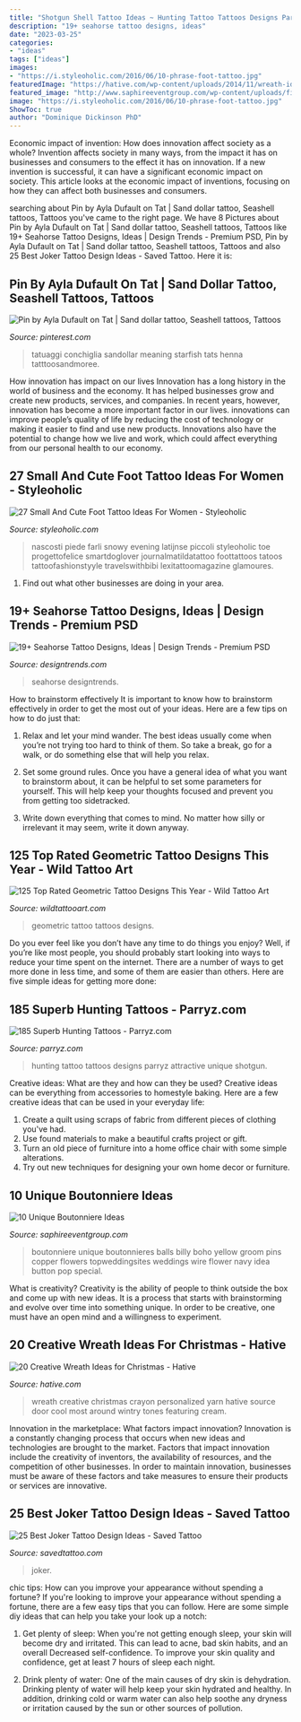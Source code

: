 ```yaml
---
title: "Shotgun Shell Tattoo Ideas ~ Hunting Tattoo Tattoos Designs Parryz Attractive Unique Shotgun"
description: "19+ seahorse tattoo designs, ideas"
date: "2023-03-25"
categories:
- "ideas"
tags: ["ideas"]
images:
- "https://i.styleoholic.com/2016/06/10-phrase-foot-tattoo.jpg"
featuredImage: "https://hative.com/wp-content/uploads/2014/11/wreath-ideas/3-personalized-crayon-wreath.jpg"
featured_image: "http://www.saphireeventgroup.com/wp-content/uploads/files/3514/5694/2696/unique_boutonniere_2.jpg"
image: "https://i.styleoholic.com/2016/06/10-phrase-foot-tattoo.jpg"
ShowToc: true
author: "Dominique Dickinson PhD"
---
```



Economic impact of invention: How does innovation affect society as a whole?
Invention affects society in many ways, from the impact it has on businesses and consumers to the effect it has on innovation. If a new invention is successful, it can have a significant economic impact on society. This article looks at the economic impact of inventions, focusing on how they can affect both businesses and consumers.

	

		
searching about Pin by Ayla Dufault on Tat | Sand dollar tattoo, Seashell tattoos, Tattoos you've came to the right page. We have 8 Pictures about Pin by Ayla Dufault on Tat | Sand dollar tattoo, Seashell tattoos, Tattoos like 19+ Seahorse Tattoo Designs, Ideas | Design Trends - Premium PSD, Pin by Ayla Dufault on Tat | Sand dollar tattoo, Seashell tattoos, Tattoos and also 25 Best Joker Tattoo Design Ideas - Saved Tattoo. Here it is:
		
    
## Pin By Ayla Dufault On Tat | Sand Dollar Tattoo, Seashell Tattoos, Tattoos

<img loading=lazy src="https://i.pinimg.com/736x/2b/24/24/2b2424da313f5852991df74cd675aaed--lacey-sea.jpg" onerror="this.onerror=null;this.src='https://tse3.mm.bing.net/th?id=OIP.GkUu2fuGgIGG8eKnMxIHfAEsEs&amp;pid=15.1';" alt="Pin by Ayla Dufault on Tat | Sand dollar tattoo, Seashell tattoos, Tattoos">

_Source: pinterest.com_

>tatuaggi conchiglia sandollar meaning starfish tats henna tatttoosandmoree. 

	

How innovation has impact on our lives
Innovation has a long history in the world of business and the economy. It has helped businesses grow and create new products, services, and companies. In recent years, however, innovation has become a more important factor in our lives. innovations can improve people’s quality of life by reducing the cost of technology or making it easier to find and use new products. Innovations also have the potential to change how we live and work, which could affect everything from our personal health to our economy.

    
## 27 Small And Cute Foot Tattoo Ideas For Women - Styleoholic

<img loading=lazy src="https://i.styleoholic.com/2016/06/10-phrase-foot-tattoo.jpg" onerror="this.onerror=null;this.src='https://tse3.mm.bing.net/th?id=OIP.1CF9CpOd47Iv6JhNC35YDQHaJ4&amp;pid=15.1';" alt="27 Small And Cute Foot Tattoo Ideas For Women - Styleoholic">

_Source: styleoholic.com_

>nascosti piede farli snowy evening latijnse piccoli styleoholic toe progettofelice smartdoglover journalmatildatattoo foottattoos tatoos tattoofashionstyyle travelswithbibi lexitattoomagazine glamoures. 

	

1. Find out what other businesses are doing in your area.

    
## 19+ Seahorse Tattoo Designs, Ideas | Design Trends - Premium PSD

<img loading=lazy src="https://images.designtrends.com/wp-content/uploads/2016/08/12182051/Palm-Seahorse-Tattoo-Design.jpg" onerror="this.onerror=null;this.src='https://tse3.mm.bing.net/th?id=OIP.6IpPCSdIcwQrVHinCiHxHwHaJQ&amp;pid=15.1';" alt="19+ Seahorse Tattoo Designs, Ideas | Design Trends - Premium PSD">

_Source: designtrends.com_

>seahorse designtrends. 

	

How to brainstorm effectively
It is important to know how to brainstorm effectively in order to get the most out of your ideas. Here are a few tips on how to do just that:
1. Relax and let your mind wander. The best ideas usually come when you’re not trying too hard to think of them. So take a break, go for a walk, or do something else that will help you relax.

2. Set some ground rules. Once you have a general idea of what you want to brainstorm about, it can be helpful to set some parameters for yourself. This will help keep your thoughts focused and prevent you from getting too sidetracked.

3. Write down everything that comes to mind. No matter how silly or irrelevant it may seem, write it down anyway.

    
## 125 Top Rated Geometric Tattoo Designs This Year - Wild Tattoo Art

<img loading=lazy src="https://www.wildtattooart.com/wp-content/uploads/2018/02/geometric-tattoos-11021854.jpg" onerror="this.onerror=null;this.src='https://tse2.mm.bing.net/th?id=OIP.y-G-eaKHMeFgSO1aTgeh6QHaJ3&amp;pid=15.1';" alt="125 Top Rated Geometric Tattoo Designs This Year - Wild Tattoo Art">

_Source: wildtattooart.com_

>geometric tattoo tattoos designs. 

	

Do you ever feel like you don’t have any time to do things you enjoy? Well, if you’re like most people, you should probably start looking into ways to reduce your time spent on the internet. There are a number of ways to get more done in less time, and some of them are easier than others. Here are five simple ideas for getting more done: 
    
## 185 Superb Hunting Tattoos - Parryz.com

<img loading=lazy src="http://parryz.com/wp-content/uploads/2017/10/superior-hunting-tattoo.jpg" onerror="this.onerror=null;this.src='https://tse2.mm.bing.net/th?id=OIP.WLOVA7y1MaT5NDjazYeISQHaHa&amp;pid=15.1';" alt="185 Superb Hunting Tattoos - Parryz.com">

_Source: parryz.com_

>hunting tattoo tattoos designs parryz attractive unique shotgun. 

	

Creative ideas: What are they and how can they be used?
Creative ideas can be everything from accessories to homestyle baking. Here are a few creative ideas that can be used in your everyday life: 
1. Create a quilt using scraps of fabric from different pieces of clothing you've had.
2. Use found materials to make a beautiful crafts project or gift.
3. Turn an old piece of furniture into a home office chair with some simple alterations.
4. Try out new techniques for designing your own home decor or furniture.

    
## 10 Unique Boutonniere Ideas

<img loading=lazy src="http://www.saphireeventgroup.com/wp-content/uploads/files/3514/5694/2696/unique_boutonniere_2.jpg" onerror="this.onerror=null;this.src='https://tse1.mm.bing.net/th?id=OIP.eG_JgGc5Wp7sh9P6XiKuPgAAAA&amp;pid=15.1';" alt="10 Unique Boutonniere Ideas">

_Source: saphireeventgroup.com_

>boutonniere unique boutonnieres balls billy boho yellow groom pins copper flowers topweddingsites weddings wire flower navy idea button pop special. 

	

What is creativity?
Creativity is the ability of people to think outside the box and come up with new ideas. It is a process that starts with brainstorming and evolve over time into something unique. In order to be creative, one must have an open mind and a willingness to experiment.

    
## 20 Creative Wreath Ideas For Christmas - Hative

<img loading=lazy src="https://hative.com/wp-content/uploads/2014/11/wreath-ideas/3-personalized-crayon-wreath.jpg" onerror="this.onerror=null;this.src='https://tse1.mm.bing.net/th?id=OIP.kEW8B84cuN2M2F5Yyyzw7gHaIX&amp;pid=15.1';" alt="20 Creative Wreath Ideas for Christmas - Hative">

_Source: hative.com_

>wreath creative christmas crayon personalized yarn hative source door cool most around wintry tones featuring cream. 

	

Innovation in the marketplace: What factors impact innovation?
Innovation is a constantly changing process that occurs when new ideas and technologies are brought to the market. Factors that impact innovation include the creativity of inventors, the availability of resources, and the competition of other businesses. In order to maintain innovation, businesses must be aware of these factors and take measures to ensure their products or services are innovative.

    
## 25 Best Joker Tattoo Design Ideas - Saved Tattoo

<img loading=lazy src="https://www.savedtattoo.com/wp-content/uploads/2021/01/Bright-Tattoo-Joker-Designs-On-Calf-1024x1024.jpg" onerror="this.onerror=null;this.src='https://tse1.mm.bing.net/th?id=OIP.NnjGUhQPgGOsPfnKXFJpyQHaHa&amp;pid=15.1';" alt="25 Best Joker Tattoo Design Ideas - Saved Tattoo">

_Source: savedtattoo.com_

>joker. 

	

chic tips: How can you improve your appearance without spending a fortune?
If you're looking to improve your appearance without spending a fortune, there are a few easy tips that you can follow. Here are some simple diy ideas that can help you take your look up a notch:
1. Get plenty of sleep: When you're not getting enough sleep, your skin will become dry and irritated. This can lead to acne, bad skin habits, and an overall Decreased self-confidence. To improve your skin quality and confidence, get at least 7 hours of sleep each night.

2. Drink plenty of water: One of the main causes of dry skin is dehydration. Drinking plenty of water will help keep your skin hydrated and healthy. In addition, drinking cold or warm water can also help soothe any dryness or irritation caused by the sun or other sources of pollution.


